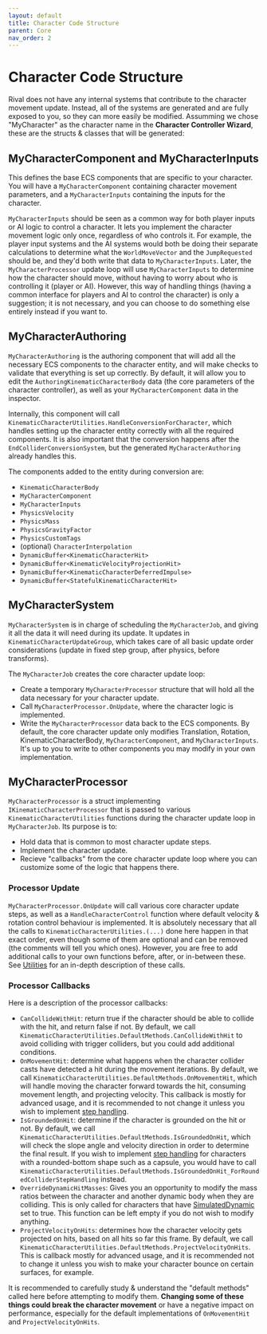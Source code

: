 ```yaml
---
layout: default
title: Character Code Structure
parent: Core
nav_order: 2
---
```



# Character Code Structure

Rival does not have any internal systems that contribute to the character movement update. Instead, all of the systems are generated and are fully exposed to you, so they can more easily be modified. Assumming we chose "MyCharacter" as the character name in the **Character Controller Wizard**, these are the structs & classes that will be generated:


## MyCharacterComponent and MyCharacterInputs

This defines the base ECS components that are specific to your character. You will have a `MyCharacterComponent` containing character movement parameters, and a `MyCharacterInputs` containing the inputs for the character. 

`MyCharacterInputs` should be seen as a common way for both player inputs or AI logic to control a character. It lets you implement the character movement logic only once, regardless of who controls it. For example, the player input systems and the AI systems would both be doing their separate calculations to determine what the `WorldMoveVector` and the `JumpRequested` should be, and they'd both write that data to `MyCharacterInputs`. Later, the `MyCharacterProcessor` update loop will use `MyCharacterInputs` to determine how the character should move, without having to worry about who is controlling it (player or AI). However, this way of handling things (having a common interface for players and AI to control the character) is only a suggestion; it is not necessary, and you can choose to do something else entirely instead if you want to.


## MyCharacterAuthoring

`MyCharacterAuthoring` is the authoring component that will add all the necessary ECS components to the character entity, and will make checks to validate that everything is set up correctly. By default, it will allow you to edit the `AuthoringKinematicCharacterBody` data (the core parameters of the character controller), as well as your `MyCharacterComponent` data in the inspector.

Internally, this component will call `KinematicCharacterUtilities.HandleConversionForCharacter`, which handles setting up the character entity correctly with all the required components. It is also important that the conversion happens after the `EndColliderConversionSystem`, but the generated `MyCharacterAuthoring` already handles this.

The components added to the entity during conversion are:
- `KinematicCharacterBody`
- `MyCharacterComponent`
- `MyCharacterInputs`
- `PhysicsVelocity`
- `PhysicsMass`
- `PhysicsGravityFactor`
- `PhysicsCustomTags`
- (optional) `CharacterInterpolation`
- `DynamicBuffer<KinematicCharacterHit>`
- `DynamicBuffer<KinematicVelocityProjectionHit>`
- `DynamicBuffer<KinematicCharacterDeferredImpulse>`
- `DynamicBuffer<StatefulKinematicCharacterHit>`


## MyCharacterSystem

`MyCharacterSystem` is in charge of scheduling the `MyCharacterJob`, and giving it all the data it will need during its update. It updates in `KinematicCharacterUpdateGroup`, which takes care of all basic update order considerations (update in fixed step group, after physics, before transforms).

The `MyCharacterJob` creates the core character update loop:
- Create a temporary `MyCharacterProcessor` structure that will hold all the data necessary for your character update.
- Call `MyCharacterProcessor.OnUpdate`, where the character logic is implemented.
- Write the `MyCharacterProcessor` data back to the ECS components. By default, the core character update only modifies Translation, Rotation, KinematicCharacterBody, `MyCharacterComponent`, and `MyCharacterInputs`. It's up to you to write to other components you may modify in your own implementation.


## MyCharacterProcessor

`MyCharacterProcessor` is a struct implementing `IKinematicCharacterProcessor` that is passed to various `KinematicCharacterUtilities` functions during the character update loop in `MyCharacterJob`. Its purpose is to:
- Hold data that is common to most character update steps.
- Implement the character update.
- Recieve "callbacks" from the core character update loop where you can customize some of the logic that happens there.

### Processor Update

`MyCharacterProcessor.OnUpdate` will call various core character update steps, as well as a `HandleCharacterControl` function where default velocity & rotation control behaviour is implemented. It is absolutely necessary that all the calls to `KinematicCharacterUtilities.(...)` done here happen in that exact order, even though some of them are optional and can be removed (the comments will tell you which ones). However, you are free to add additional calls to your own functions before, after, or in-between these. See [Utilities](utilities) for an in-depth description of these calls.

### Processor Callbacks

Here is a description of the processor callbacks:
- `CanCollideWithHit`: return true if the character should be able to collide with the hit, and return false if not. By default, we call `KinematicCharacterUtilities.DefaultMethods.CanCollideWithHit` to avoid colliding with trigger colliders, but you could add additional conditions.
- `OnMovementHit`: determine what happens when the character collider casts have detected a hit during the movement iterations. By default, we call `KinematicCharacterUtilities.DefaultMethods.OnMovementHit`, which will handle moving the character forward towards the hit, consuming movement length, and projecting velocity. This callback is mostly for advanced usage, and it is recommended to not change it unless you wish to implement [step handling](../How_To/step-handling).
- `IsGroundedOnHit`: determine if the character is grounded on the hit or not. By default, we call `KinematicCharacterUtilities.DefaultMethods.IsGroundedOnHit`, which will check the slope angle and velocity direction in order to determine the final result. If you wish to implement [step handling](../How_To/step-handling) for characters with a rounded-bottom shape such as a capsule, you would have to call `KinematicCharacterUtilities.DefaultMethods.IsGroundedOnHit_ForRoundedColliderStepHandling` instead.
- `OverrideDynamicHitMasses`: Gives you an opportunity to modify the mass ratios between the character and another dynamic body when they are colliding. This is only called for characters that have [SimulatedDynamic](../How_To/dynamic-body-interaction) set to true. This function can be left empty if you do not wish to modify anything.
- `ProjectVelocityOnHits`: determines how the character velocity gets projected on hits, based on all hits so far this frame. By default, we call `KinematicCharacterUtilities.DefaultMethods.ProjectVelocityOnHits`. This is callback mostly for advanced usage, and it is recommended not to change it unless you wish to make your character bounce on certain surfaces, for example.

It is recommended to carefully study & understand the "default methods" called here before attempting to modify them. **Changing some of these things could break the character movement** or have a negative impact on performance, especially for the default implementations of `OnMovementHit` and `ProjectVelocityOnHits`.